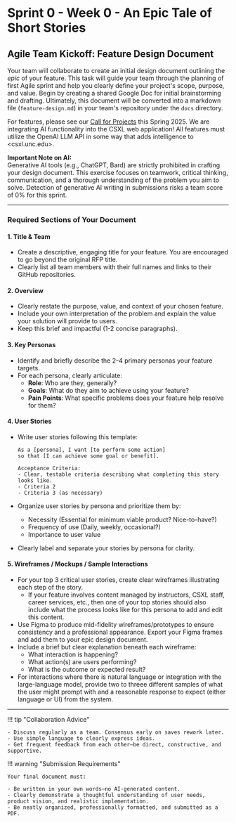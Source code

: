 # Sprint 0 - Week 0 - An Epic Tale of Short Stories

## Agile Team Kickoff: Feature Design Document

Your team will collaborate to create an initial design document outlining the _epic_ of your feature. This task will guide your team through the planning of first Agile sprint and help you clearly define your project's scope, purpose, and value. Begin by creating a shared Google Doc for initial brainstorming and drafting. Ultimately, this document will be converted into a markdown file (`feature-design.md`) in your team's repository under the `docs` directory.

For features, please see our [Call for Projects](./sp00-cfp.md) this Spring 2025. We are integrating AI functionality into the CSXL web application! All features must utilize the OpenAI LLM API in some way that adds intelligence to <csxl.unc.edu>.

**Important Note on AI:**  
Generative AI tools (e.g., ChatGPT, Bard) are strictly prohibited in crafting your design document. This exercise focuses on teamwork, critical thinking, communication, and a thorough understanding of the problem you aim to solve. Detection of generative AI writing in submissions risks a team score of 0% for this sprint.

---

### Required Sections of Your Document

#### 1. Title & Team
- Create a descriptive, engaging title for your feature. You are encouraged to go beyond the original RFP title.
- Clearly list all team members with their full names and links to their GitHub repositories.

#### 2. Overview
- Clearly restate the purpose, value, and context of your chosen feature.
- Include your own interpretation of the problem and explain the value your solution will provide to users.
- Keep this brief and impactful (1-2 concise paragraphs).

#### 3. Key Personas
- Identify and briefly describe the 2-4 primary personas your feature targets.
- For each persona, clearly articulate:
    - **Role**: Who are they, generally?
    - **Goals**: What do they aim to achieve using your feature?
    - **Pain Points**: What specific problems does your feature help resolve for them?

#### 4. User Stories
- Write user stories following this template:
  
  ```
  As a [persona], I want [to perform some action] 
  so that [I can achieve some goal or benefit].

  Acceptance Criteria:
  - Clear, testable criteria describing what completing this story looks like.
  - Criteria 2
  - Criteria 3 (as necessary)
  ```

- Organize user stories by persona and prioritize them by:
    - Necessity (Essential for minimum viable product? Nice-to-have?)
    - Frequency of use (Daily, weekly, occasional?)
    - Importance to user value
- Clearly label and separate your stories by persona for clarity.

#### 5. Wireframes / Mockups / Sample Interactions
- For your top 3 critical user stories, create clear wireframes illustrating each step of the story.
    - If your feature involves content managed by instructors, CSXL staff, career services, etc., then one of your top stories should also include what the process looks like for this persona to add and edit this content.
- Use Figma to produce mid-fidelity wireframes/prototypes to ensure consistency and a professional appearance. Export your Figma frames and add them to your epic design document.
- Include a brief but clear explanation beneath each wireframe:
    - What interaction is happening?
    - What action(s) are users performing?
    - What is the outcome or expected result?
- For interactions where there is natural language or integration with the large-language model, provide two to threee different samples of what the user might prompt with and a reasonable response to expect (either language or UI) from the system.

---

!!! tip "Collaboration Advice"

    - Discuss regularly as a team. Consensus early on saves rework later.
    - Use simple language to clearly express ideas.
    - Get frequent feedback from each other—be direct, constructive, and supportive.

!!! warning "Submission Requirements"

    Your final document must:

    - Be written in your own words—no AI-generated content.
    - Clearly demonstrate a thoughtful understanding of user needs, product vision, and realistic implementation.
    - Be neatly organized, professionally formatted, and submitted as a PDF.

